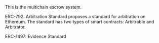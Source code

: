 This is the multichain escrow system.

ERC-792: Arbitration Standard proposes a standard for arbitration on Ethereum. The standard has two types of smart contracts: Arbitrable and Arbitrator.

ERC-1497: Evidence Standard
